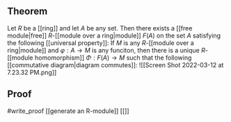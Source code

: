 ## Theorem
Let $R$ be a [[ring]] and let $A$ be any set. Then there exists a [[free module|free]] $R$-[[module over a ring|module]] $F(A)$ on the set $A$ satisfying the following [[universal property]]: If $M$ is any $R$-[[module over a ring|module]] and $\varphi:A\to M$ is any funciton, then there is a unique $R$-[[module homomorphism]] $\Phi:F(A)\to M$ such that the following [[commutative diagram|diagram commutes]]:
![[Screen Shot 2022-03-12 at 7.23.32 PM.png]]
## Proof
#write_proof [[generate an R-module]] [[]]